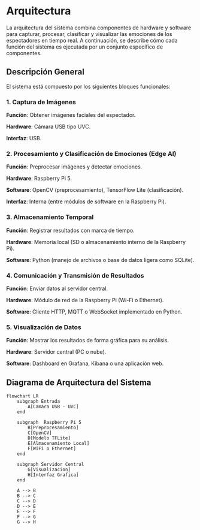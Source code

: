 # Arquitectura
La arquitectura del sistema combina componentes de hardware y software para capturar, procesar, clasificar y visualizar las emociones de los espectadores en tiempo real. A continuación, se describe cómo cada función del sistema es ejecutada por un conjunto específico de componentes.

## Descripción General
El sistema está compuesto por los siguientes bloques funcionales:

### 1. Captura de Imágenes

**Función**: Obtener imágenes faciales del espectador.

**Hardware**: Cámara USB tipo UVC.

**Interfaz**: USB.

### 2. Procesamiento y Clasificación de Emociones (Edge AI)

**Función**: Preprocesar imágenes y detectar emociones.

**Hardware**: Raspberry Pi 5.

**Software**: OpenCV (preprocesamiento), TensorFlow Lite (clasificación).

**Interfaz**: Interna (entre módulos de software en la Raspberry Pi).

### 3. Almacenamiento Temporal

**Función**: Registrar resultados con marca de tiempo.

**Hardware**: Memoria local (SD o almacenamiento interno de la Raspberry Pi).

**Software**: Python (manejo de archivos o base de datos ligera como SQLite).


### 4. Comunicación y Transmisión de Resultados

**Función**: Enviar datos al servidor central.

**Hardware**: Módulo de red de la Raspberry Pi (Wi-Fi o Ethernet).

**Software**: Cliente HTTP, MQTT o WebSocket implementado en Python.

### 5. Visualización de Datos

**Función**: Mostrar los resultados de forma gráfica para su análisis.

**Hardware**: Servidor central (PC o nube).

**Software**: Dashboard en Grafana, Kibana o una aplicación web.

## Diagrama de Arquitectura del Sistema

```mermaid
flowchart LR
    subgraph Entrada
        A[Camara USB - UVC]
    end

    subgraph  Raspberry Pi 5
        B[Preprocesamiento]
        C[OpenCV]
        D[Modelo TFLite]
        E[Almacenamiento Local]
        F[WiFi o Ethernet]
    end

    subgraph Servidor Central
        G[Visualizacion]
        H[Interfaz Grafica]
    end

    A --> B
    B --> C
    C --> D
    D --> E
    E --> F
    F --> G
    G --> H


```
